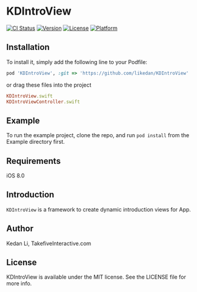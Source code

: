 # KDIntroView

[![CI Status](http://img.shields.io/travis/likedan/KDIntroView.svg?style=flat)](https://travis-ci.org/likedan/KDIntroView)
[![Version](https://img.shields.io/cocoapods/v/KDIntroView.svg?style=flat)](http://cocoapods.org/pods/KDIntroView)
[![License](https://img.shields.io/cocoapods/l/KDIntroView.svg?style=flat)](http://cocoapods.org/pods/KDIntroView)
[![Platform](https://img.shields.io/cocoapods/p/KDIntroView.svg?style=flat)](http://cocoapods.org/pods/KDIntroView)

## Installation

To install
it, simply add the following line to your Podfile:

```ruby
pod 'KDIntroView', :git => 'https://github.com/likedan/KDIntroView'
```
or drag these files into the project

```ruby
KDIntroView.swift
KDIntroViewController.swift
```

## Example

To run the example project, clone the repo, and run `pod install` from the Example directory first.

## Requirements
iOS 8.0

## Introduction
`KDIntroView` is a framework to create dynamic introduction views for App. 



## Author

Kedan Li, TakefiveInteractive.com

## License

KDIntroView is available under the MIT license. See the LICENSE file for more info.
